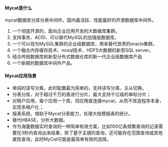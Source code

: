 #### Mycat是什么
mycat数据库分库分表中间件，国内最活跃、性能最好的开源数据库中间件。
1. 一个彻底开源的，面向企业应用开发的大数据库集群。
2. 支持事务、ACID、可以替代MySQL的加强版数据库。
3. 一个可以视为MySQL集群的企业级数据库，用来替代昂贵的oracle集群。
4. 一个融合内存缓存技术、nosql技术、HDFS大数据的新型SQL server。
5. 结合传统数据库和新型分布式数据仓库的新一代企业级数据库产品
6. 一个新颖的数据库中间件产品。
	
#### Mycat应用场景
- 单纯的读写分离，此时配置最为简单的，支持读写分离，主从切换。
- 分表分库，对于超过千万的表进行分片，最大支持千亿级的单标分片；
- 对租户应用，每个应用一个库，但应用直连接mycat，从而不改造程序本身，实现多租户化；
- 报表系统，借助于Mycat分表能力，处理大规模报表的统计。
- 替代HBASE，分析大数据。
- 作为海量数据实时查询的一种简单有效方案，比如100亿条频繁查询的记录需要在3秒内查询出来结果，除了基于主键的查询，还可能存在范围查询或其他属性查询，此时MyCat可能是最简单有效的选择。

